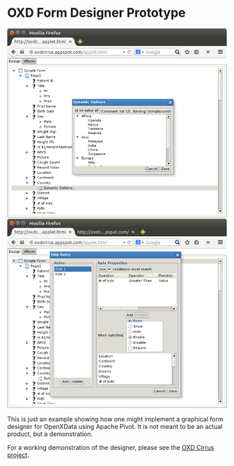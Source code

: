 # OXD Form Designer Prototype

![Example Screenshot](screenshots/oxd-cirrus-shot-1.png)
![Example Screenshot](screenshots/oxd-cirrus-shot-2.png)

This is just an example showing how one might implement a graphical form
designer for OpenXData using Apache Pivot. It is not meant to be an actual
product, but a demonstration.   

For a working demonstration of the designer, please see the [OXD Cirrus
project](https://github.com/batkinson/OXDCirrus).
